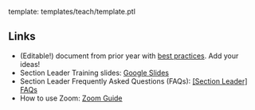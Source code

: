 template: templates/teach/template.ptl

## Links

* (Editable!) document from prior year with [best practices](https://docs.google.com/document/d/1L4cZhvFkKIgsjtRundc5Ad7JntTiAR94vTiyEDPL15c/edit?usp=sharing).  Add your ideas!
* Section Leader Training slides: [Google Slides](https://docs.google.com/presentation/d/1JlR7af_nbQlzY-cj73lZvPm87S7nhFd2AUz0nxXsxLI/edit)
* Section Leader Frequently Asked Questions (FAQs): [\[Section Leader\] FAQs]({{pathToRoot}}en/resources/sectionleader-faq.html)
* How to use Zoom: [Zoom Guide]({{pathToRoot}}en/resources/zoom-info.pdf)
